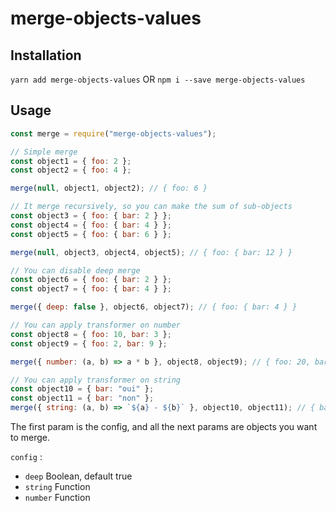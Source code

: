 # merge-objects-values

## Installation

`yarn add merge-objects-values` OR `npm i --save merge-objects-values`

## Usage

```js
const merge = require("merge-objects-values");

// Simple merge
const object1 = { foo: 2 };
const object2 = { foo: 4 };

merge(null, object1, object2); // { foo: 6 }

// It merge recursively, so you can make the sum of sub-objects
const object3 = { foo: { bar: 2 } };
const object4 = { foo: { bar: 4 } };
const object5 = { foo: { bar: 6 } };

merge(null, object3, object4, object5); // { foo: { bar: 12 } }

// You can disable deep merge
const object6 = { foo: { bar: 2 } };
const object7 = { foo: { bar: 4 } };

merge({ deep: false }, object6, object7); // { foo: { bar: 4 } }

// You can apply transformer on number
const object8 = { foo: 10, bar: 3 };
const object9 = { foo: 2, bar: 9 };

merge({ number: (a, b) => a * b }, object8, object9); // { foo: 20, bar: 27 }

// You can apply transformer on string
const object10 = { bar: "oui" };
const object11 = { bar: "non" };
merge({ string: (a, b) => `${a} - ${b}` }, object10, object11); // { bar: "oui - non" }
```

The first param is the config, and all the next params are objects you want to merge.

`config` :

- `deep` Boolean, default true
- `string` Function
- `number` Function

